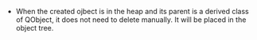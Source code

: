 - When the created ojbect is in the heap and its parent is a derived class of QObject, it does not need to delete manually.
  It will be placed in the object tree.